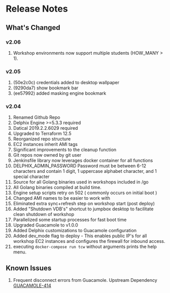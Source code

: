 # Release Notes

## What's Changed

### v2.06

1. Workshop environments now support multiple students (HOW_MANY > 1).

### v2.05

1. (50e2c0c) credentials added to desktop wallpaper
2. (9290da7) show bookmark bar
3. (ee57992) added masking engine bookmark

### v2.04

1. Renamed Github Repo
2. Delphix Engine >=5.3.3 required
3. Datical 2019.2.2.6029 required
4. Upgraded to Terraform 12.5
5. Reorganized repo structure
6. EC2 instances inherit AMI tags
7. Significant improvements to the cleanup function
8. Git repos now owned by git user
9.  Jenkinsfile library now leverages docker container for all functions
10. DELPHIX_ADMIN_PASSWORD Password must be between 6-12 characters and contain 1 digit, 1 uppercase alphabet character, and 1 special character
11. Source for all Golang binaries used in workshops included in /go
12. All Golang binaries compiled at build time.
13. Engine setup scripts retry on 502 ( commonly occurs on initial boot )
14. Changed AMI names to be easier to work with
15. Eliminated extra sync+refresh step on workshop start (post deploy)
16. Added "Shutdown VDB's" shortcut to jumpbox desktop to facilitate clean shutdown of workshop
17. Parallelized some startup processes for fast boot time
18. Upgraded Guacamole to v1.0.0
19. Added Delphix customizations to Guacamole configuration
20. Added dev_mode flag to deploy - This enables public IP's for all workshop EC2 instances and configures the firewall for inbound access.
21. executing `docker-compose run tcw` without arguments prints the help menu.

## Known Issues

1. Frequent disconnect errors from Guacamole. Upstream Dependency [GUACAMOLE-414](https://issues.apache.org/jira/browse/GUACAMOLE-414)
